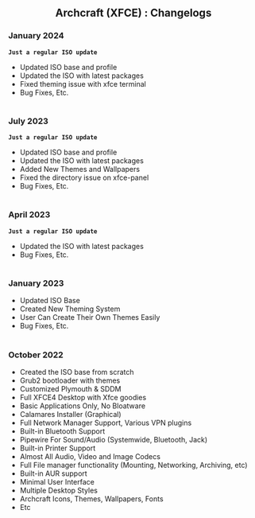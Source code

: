<h2 align="center">Archcraft (XFCE) : Changelogs</h2>

### January 2024
**`Just a regular ISO update`**
- Updated ISO base and profile
- Updated the ISO with latest packages
- Fixed theming issue with xfce terminal
- Bug Fixes, Etc.

#

### July 2023
**`Just a regular ISO update`**
- Updated ISO base and profile
- Updated the ISO with latest packages
- Added New Themes and Wallpapers
- Fixed the directory issue on xfce-panel
- Bug Fixes, Etc.

#

### April 2023
**`Just a regular ISO update`**
- Updated the ISO with latest packages
- Bug Fixes, Etc.

#

### January 2023

- Updated ISO Base
- Created New Theming System
- User Can Create Their Own Themes Easily
- Bug Fixes, Etc.

#

### October 2022

- Created the ISO base from scratch
- Grub2 bootloader with themes
- Customized Plymouth & SDDM
- Full XFCE4 Desktop with Xfce goodies
- Basic Applications Only, No Bloatware
- Calamares Installer (Graphical)
- Full Network Manager Support, Various VPN plugins
- Built-in Bluetooth Support
- Pipewire For Sound/Audio (Systemwide, Bluetooth, Jack)
- Built-in Printer Support
- Almost All Audio, Video and Image Codecs
- Full File manager functionality (Mounting, Networking, Archiving, etc)
- Built-in AUR support
- Minimal User Interface
- Multiple Desktop Styles
- Archcraft Icons, Themes, Wallpapers, Fonts
- Etc

